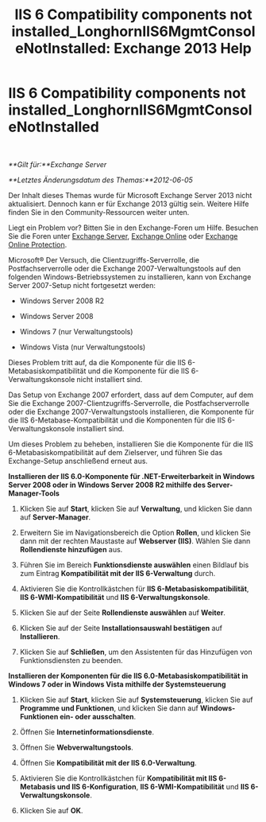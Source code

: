 ﻿---
title: 'IIS 6 Compatibility components not installed_LonghornIIS6MgmtConsoleNotInstalled: Exchange 2013 Help'
TOCTitle: IIS 6 Compatibility components not installed_LonghornIIS6MgmtConsoleNotInstalled
ms:assetid: 8358eafb-def7-4b8d-8fe1-623bc5a0e20e
ms:mtpsurl: https://technet.microsoft.com/de-de/library/ms.exch.setupreadiness.longhorniis6mgmtconsolenotinstalled(v=EXCHG.150)
ms:contentKeyID: 50476162
ms.date: 04/24/2018
mtps_version: v=EXCHG.150
ms.translationtype: HT
---

# IIS 6 Compatibility components not installed\_LonghornIIS6MgmtConsoleNotInstalled

 

_**Gilt für:**Exchange Server_

_**Letztes Änderungsdatum des Themas:**2012-06-05_

Der Inhalt dieses Themas wurde für Microsoft Exchange Server 2013 nicht aktualisiert. Dennoch kann er für Exchange 2013 gültig sein. Weitere Hilfe finden Sie in den Community-Ressourcen weiter unten.

Liegt ein Problem vor? Bitten Sie in den Exchange-Foren um Hilfe. Besuchen Sie die Foren unter [Exchange Server](https://go.microsoft.com/fwlink/p/?linkid=60612), [Exchange Online](https://go.microsoft.com/fwlink/p/?linkid=267542) oder [Exchange Online Protection](https://go.microsoft.com/fwlink/p/?linkid=285351).

Microsoft® Der Versuch, die Clientzugriffs-Serverrolle, die Postfachserverrolle oder die Exchange 2007-Verwaltungstools auf den folgenden Windows-Betriebssystemen zu installieren, kann von Exchange Server 2007-Setup nicht fortgesetzt werden:

  - Windows Server 2008 R2

  - Windows Server 2008

  - Windows 7 (nur Verwaltungstools)

  - Windows Vista (nur Verwaltungstools)

Dieses Problem tritt auf, da die Komponente für die IIS 6-Metabasiskompatibilität und die Komponente für die IIS 6-Verwaltungskonsole nicht installiert sind.

Das Setup von Exchange 2007 erfordert, dass auf dem Computer, auf dem Sie die Exchange 2007-Clientzugriffs-Serverrolle, die Postfachserverrolle oder die Exchange 2007-Verwaltungstools installieren, die Komponente für die IIS 6-Metabase-Kompatibilität und die Komponenten für die IIS 6-Verwaltungskonsole installiert sind.

Um dieses Problem zu beheben, installieren Sie die Komponente für die IIS 6-Metabasiskompatibilität auf dem Zielserver, und führen Sie das Exchange-Setup anschließend erneut aus.

**Installieren der IIS 6.0-Komponente für .NET-Erweiterbarkeit in Windows Server 2008 oder in Windows Server 2008 R2 mithilfe des Server-Manager-Tools**

1.  Klicken Sie auf **Start**, klicken Sie auf **Verwaltung**, und klicken Sie dann auf **Server-Manager**.

2.  Erweitern Sie im Navigationsbereich die Option **Rollen**, und klicken Sie dann mit der rechten Maustaste auf **Webserver (IIS)**. Wählen Sie dann **Rollendienste hinzufügen** aus.

3.  Führen Sie im Bereich **Funktionsdienste auswählen** einen Bildlauf bis zum Eintrag **Kompatibilität mit der IIS 6-Verwaltung** durch.

4.  Aktivieren Sie die Kontrollkästchen für **IIS 6-Metabasiskompatibilität**, **IIS 6-WMI-Kompatibilität** und **IIS 6-Verwaltungskonsole**.

5.  Klicken Sie auf der Seite **Rollendienste auswählen** auf **Weiter**.

6.  Klicken Sie auf der Seite **Installationsauswahl bestätigen** auf **Installieren**.

7.  Klicken Sie auf **Schließen**, um den Assistenten für das Hinzufügen von Funktionsdiensten zu beenden.

**Installieren der Komponenten für die IIS 6.0-Metabasiskompatibilität in Windows 7 oder in Windows Vista mithilfe der Systemsteuerung**

1.  Klicken Sie auf **Start**, klicken Sie auf **Systemsteuerung**, klicken Sie auf **Programme und Funktionen**, und klicken Sie dann auf **Windows-Funktionen ein- oder ausschalten**.

2.  Öffnen Sie **Internetinformationsdienste**.

3.  Öffnen Sie **Webverwaltungstools**.

4.  Öffnen Sie **Kompatibilität mit der IIS 6.0-Verwaltung**.

5.  Aktivieren Sie die Kontrollkästchen für **Kompatibilität mit IIS 6-Metabasis und IIS 6-Konfiguration**, **IIS 6-WMI-Kompatibilität** und **IIS 6-Verwaltungskonsole**.

6.  Klicken Sie auf **OK**.

